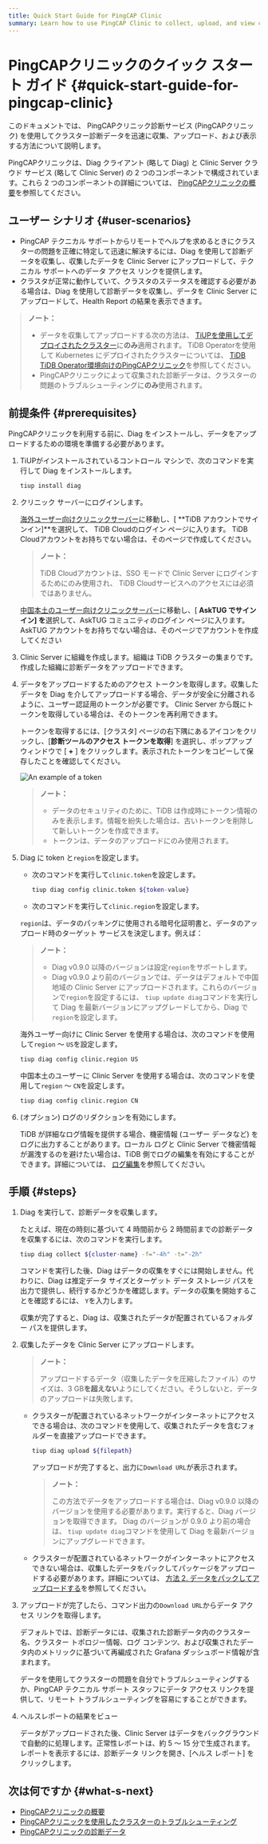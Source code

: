 ```yaml
---
title: Quick Start Guide for PingCAP Clinic
summary: Learn how to use PingCAP Clinic to collect, upload, and view cluster diagnosis data quickly.
---
```


# PingCAPクリニックのクイック スタート ガイド {#quick-start-guide-for-pingcap-clinic}

このドキュメントでは、 PingCAPクリニック診断サービス (PingCAPクリニック) を使用してクラスター診断データを迅速に収集、アップロード、および表示する方法について説明します。

PingCAPクリニックは、Diag クライアント (略して Diag) と Clinic Server クラウド サービス (略して Clinic Server) の 2 つのコンポーネントで構成されています。これら 2 つのコンポーネントの詳細については、 [PingCAPクリニックの概要](/clinic/clinic-introduction.md)を参照してください。

## ユーザー シナリオ {#user-scenarios}

-   PingCAP テクニカル サポートからリモートでヘルプを求めるときにクラスターの問題を正確に特定して迅速に解決するには、Diag を使用して診断データを収集し、収集したデータを Clinic Server にアップロードして、テクニカル サポートへのデータ アクセス リンクを提供します。
-   クラスタが正常に動作していて、クラスタのステータスを確認する必要がある場合は、Diag を使用して診断データを収集し、データを Clinic Server にアップロードして、Health Report の結果を表示できます。

> **ノート：**
>
> -   データを収集してアップロードする次の方法は、 [TiUPを使用してデプロイされたクラスター](/production-deployment-using-tiup.md)に**のみ**適用されます。 TiDB Operatorを使用して Kubernetes にデプロイされたクラスターについては、 [TiDB TiDB Operator環境向けのPingCAPクリニック](https://docs.pingcap.com/tidb-in-kubernetes/stable/clinic-user-guide)を参照してください。
> -   PingCAPクリニックによって収集された診断データは、クラスターの問題のトラブルシューティングに**のみ**使用されます。

## 前提条件 {#prerequisites}

PingCAPクリニックを利用する前に、Diag をインストールし、データをアップロードするための環境を準備する必要があります。

1.  TiUPがインストールされているコントロール マシンで、次のコマンドを実行して Diag をインストールします。

    ```bash
    tiup install diag
    ```

2.  クリニック サーバーにログインします。

    <SimpleTab groupId="clinicServer">
     <div label="Clinic Server for international users" value="clinic-us">

    [海外ユーザー向けクリニックサーバー](https://clinic.pingcap.com)に移動し、[ **TiDB アカウントでサインイン]**を選択して、 TiDB Cloudのログイン ページに入ります。 TiDB Cloudアカウントをお持ちでない場合は、そのページで作成してください。

    > **ノート：**
    >
    > TiDB Cloudアカウントは、SSO モードで Clinic Server にログインするためにのみ使用され、 TiDB Cloudサービスへのアクセスには必須ではありません。

    </div>

    <div label="Clinic Server for users in the Chinese mainland" value="clinic-cn">

    [中国本土のユーザー向けクリニックサーバー](https://clinic.pingcap.com.cn)に移動し、[ **AskTUG でサインイン] を**選択して、AskTUG コミュニティのログイン ページに入ります。 AskTUG アカウントをお持ちでない場合は、そのページでアカウントを作成してください

    </div>
     </SimpleTab>

3.  Clinic Server に組織を作成します。組織は TiDB クラスターの集まりです。作成した組織に診断データをアップロードできます。

4.  データをアップロードするためのアクセス トークンを取得します。収集したデータを Diag を介してアップロードする場合、データが安全に分離されるように、ユーザー認証用のトークンが必要です。 Clinic Server から既にトークンを取得している場合は、そのトークンを再利用できます。

    トークンを取得するには、[クラスタ] ページの右下隅にあるアイコンをクリックし、[**診断ツールのアクセス トークンを取得**] を選択し、ポップアップ ウィンドウで [ <strong>+</strong> ] をクリックします。表示されたトークンをコピーして保存したことを確認してください。

    ![An example of a token](https://download.pingcap.com/images/docs/clinic-get-token.png)

    > **ノート：**
    >
    > -   データのセキュリティのために、TiDB は作成時にトークン情報のみを表示します。情報を紛失した場合は、古いトークンを削除して新しいトークンを作成できます。
    > -   トークンは、データのアップロードにのみ使用されます。

5.  Diag に token と`region`を設定します。

    -   次のコマンドを実行して`clinic.token`を設定します。

        ```bash
        tiup diag config clinic.token ${token-value}
        ```

    -   次のコマンドを実行して`clinic.region`を設定します。

    `region`は、データのパッキングに使用される暗号化証明書と、データのアップロード時のターゲット サービスを決定します。例えば：

    > **ノート：**
    >
    > -   Diag v0.9.0 以降のバージョンは設定`region`をサポートします。
    > -   Diag v0.9.0 より前のバージョンでは、データはデフォルトで中国地域の Clinic Server にアップロードされます。これらのバージョンで`region`を設定するには、 `tiup update diag`コマンドを実行して Diag を最新バージョンにアップグレードしてから、Diag で`region`を設定します。

    <SimpleTab groupId="clinicServer">
     <div label="Clinic Server for international users" value="clinic-us">

    海外ユーザー向けに Clinic Server を使用する場合は、次のコマンドを使用して`region` ～ `US`を設定します。

    ```bash
    tiup diag config clinic.region US
    ```

    </div>
     <div label="Clinic Server for users in the Chinese mainland" value="clinic-cn">

    中国本土のユーザーに Clinic Server を使用する場合は、次のコマンドを使用して`region` ～ `CN`を設定します。

    ```bash
    tiup diag config clinic.region CN
    ```

    </div>

    </SimpleTab>

6.  (オプション) ログのリダクションを有効にします。

    TiDB が詳細なログ情報を提供する場合、機密情報 (ユーザー データなど) をログに出力することがあります。ローカル ログと Clinic Server で機密情報が漏洩するのを避けたい場合は、TiDB 側でログの編集を有効にすることができます。詳細については、 [ログ編集](/log-redaction.md#log-redaction-in-tidb-side)を参照してください。

## 手順 {#steps}

1.  Diag を実行して、診断データを収集します。

    たとえば、現在の時刻に基づいて 4 時間前から 2 時間前までの診断データを収集するには、次のコマンドを実行します。

    ```bash
    tiup diag collect ${cluster-name} -f="-4h" -t="-2h"
    ```

    コマンドを実行した後、Diag はデータの収集をすぐには開始しません。代わりに、Diag は推定データ サイズとターゲット データ ストレージ パスを出力で提供し、続行するかどうかを確認します。データの収集を開始することを確認するには、 `Y`を入力します。

    収集が完了すると、Diag は、収集されたデータが配置されているフォルダー パスを提供します。

2.  収集したデータを Clinic Server にアップロードします。

    > **ノート：**
    >
    > アップロードするデータ（収集したデータを圧縮したファイル）のサイズは、3 GB**を超えない**ようにしてください。そうしないと、データのアップロードは失敗します。

    -   クラスターが配置されているネットワークがインターネットにアクセスできる場合は、次のコマンドを使用して、収集されたデータを含むフォルダーを直接アップロードできます。

        
        ```bash
        tiup diag upload ${filepath}
        ```

        アップロードが完了すると、出力に`Download URL`が表示されます。

        > **ノート：**
        >
        > この方法でデータをアップロードする場合は、Diag v0.9.0 以降のバージョンを使用する必要があります。実行すると、Diag バージョンを取得できます。 Diag のバージョンが 0.9.0 より前の場合は、 `tiup update diag`コマンドを使用して Diag を最新バージョンにアップグレードできます。

    -   クラスターが配置されているネットワークがインターネットにアクセスできない場合は、収集したデータをパックしてパッケージをアップロードする必要があります。詳細については、 [方法 2. データをパックしてアップロードする](/clinic/clinic-user-guide-for-tiup.md#method-2-pack-and-upload-data)を参照してください。

3.  アップロードが完了したら、コマンド出力の`Download URL`からデータ アクセス リンクを取得します。

    デフォルトでは、診断データには、収集された診断データ内のクラスター名、クラスター トポロジー情報、ログ コンテンツ、および収集されたデータ内のメトリックに基づいて再編成された Grafana ダッシュボード情報が含まれます。

    データを使用してクラスターの問題を自分でトラブルシューティングするか、PingCAP テクニカル サポート スタッフにデータ アクセス リンクを提供して、リモート トラブルシューティングを容易にすることができます。

4.  ヘルスレポートの結果をビュー

    データがアップロードされた後、Clinic Server はデータをバックグラウンドで自動的に処理します。正常性レポートは、約 5 ～ 15 分で生成されます。レポートを表示するには、診断データ リンクを開き、[ヘルス レポート] をクリックします。

## 次は何ですか {#what-s-next}

-   [PingCAPクリニックの概要](/clinic/clinic-introduction.md)
-   [PingCAPクリニックを使用したクラスターのトラブルシューティング](/clinic/clinic-user-guide-for-tiup.md)
-   [PingCAPクリニックの診断データ](/clinic/clinic-data-instruction-for-tiup.md)
